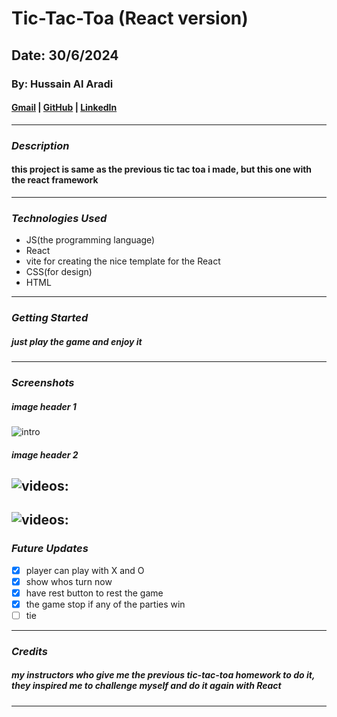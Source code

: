 # Tic-Tac-Toa (React version)

## Date: 30/6/2024

### By: Hussain Al Aradi

#### [Gmail](hussainAlAradi.ha@gmail.com) | [GitHub](https://github.com/HussainALAradi5) | [LinkedIn](https://www.linkedin.com/in/hussain-ahmed-ali-al-aradi-292182292/)

---

### **_Description_**

#### this project is same as the previous tic tac toa i made, but this one with the react framework
---

### **_Technologies Used_**

- JS(the programming language)
- React
- vite for creating the nice template for the React
- CSS(for design)
- HTML

---

### **_Getting Started_**

##### just play the game and enjoy it

---

### **_Screenshots_**

##### image header 1

![intro](./materials/images/Gameplay/01.png)

##### image header 2

## ![videos:](./materials/images/Gameplay/01.gif)

## ![videos:](./materials/images/Gameplay/02.gif)

### **_Future Updates_**

- [x] player can play with X and O
- [x] show whos turn now
- [x] have rest button to rest the game
- [x] the game stop if any of the parties win
- [ ] tie

---

### **_Credits_**

##### my instructors who give me the previous tic-tac-toa homework to do it, they inspired me to challenge myself and do it again with React

---